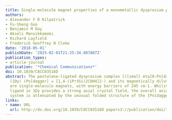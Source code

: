 ```yaml
---
title: Single-molecule magnet properties of a monometallic dysprosium pentalene complex
authors:
- Alexander F R Kilpatrick
- Fu-Sheng Guo
- Benjamin M Day
- Akseli Mansikkamaki
- Richard Layfield
- Frederick Geoffrey N Cloke
date: '2018-05-01'
publishDate: '2025-02-01T21:25:34.807807Z'
publication_types:
- article-journal
publication: '*Chemical Communications*'
doi: 10.1039/C8CC03516D
abstract: The pentalene-ligated dysprosium complex [([small eta]8-Pn[dagger])Dy(Cp*)]
  (1Dy) (Pn[dagger] = [1,4-(iPr3Si)2C8H4]2-) and its magnetically dilute analogue
  are single-molecule magnets, with energy barriers of 245 cm-1. Whilst the [Cp*]-
  ligand in 1Dy provides a strong axial crystal field, the overall axiality of this
  system is attenuated by the unusual folded structure of the [Pn[dagger]]2- ligand.
links:
- name: URL
  url: http://dx.doi.org/10.1039/C8CC03516D papers3://publication/doi/10.1039/C8CC03516D
---
```

